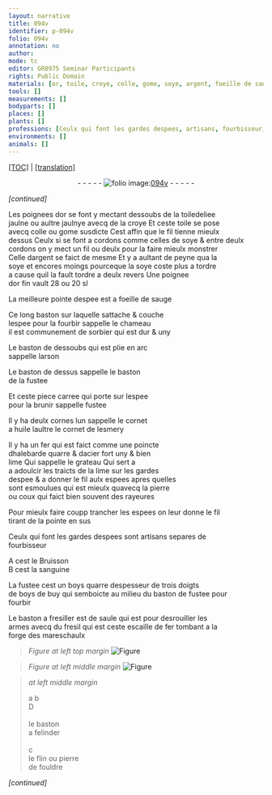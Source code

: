 ```yaml
---
layout: narrative
title: 094v
identifier: p-094v
folio: 094v
annotation: no
author:
mode: tc
editor: GR8975 Seminar Participants
rights: Public Domain
materials: [or, toile, croye, colle, gome, soye, argent, foeille de sauge, sorbier, huile, esmery, fer, acier, pierre, coux, sanguine, boys, boys de buy, saule, fresil, escaille de fer, flin, pierre de fouldre]
tools: []
measurements: []
bodyparts: []
places: []
plants: []
professions: [Ceulx qui font les gardes despees, artisans, fourbisseur, mareschaulx]
environments: []
animals: []
---
```


 <p><a href="{{ site.baseurl }}/diplomatic/">[TOC]</a> | <a href="{{ site.baseurl }}/texts/p-094v_tl/" target="_blank">[translation]</a></p><div class="folio" align="center">- - - - - <a href="http://gallica.bnf.fr/ark:/12148/btv1b10500001g/f194.image" target="_blank"><img src="https://cu-mkp.github.io/2017-workshop-edition/assets/photo-icon.png" alt="folio image: " style="display:inline-block; margin-bottom:-3px;"/>094v</a> - - - - - </div>  
 
*[continued]*
  
Les poignees d<span class="m">or</span> se font y mectant dessoubs de la <span class="m">toile</span>deliee<br/> jaulne ou aultre jaulnye avecq de la <span class="m">croye</span> Et ceste <span class="m">toile</span> se pose<br/> avecq <span class="m">colle</span> ou <span class="m">gome</span> susdicte Cest affin que le fil tienne mieulx<br/> dessus Ceulx si se font a cordons co<span class="exp">mm</span>e celles de <span class="m">soye</span> & entre deulx<br/> cordons on y mect un fil ou deulx pour la faire mieulx monstrer<br/> Celle d<span class="m">argent</span> se faict de mesme Et y a aulta<span class="exp">n</span>t de peyne qua la<br/> <span class="m">soye</span> et encores moings pourceque la <span class="m">soye</span> coste plus a tordre<br/> a cause quil la fault tordre a deulx revers Une poignee<br/> d<span class="m">or</span> fin vault 28 ou 20 sl
 
La meilleure pointe despee est a <span class="m">foeille de sauge</span>
 
Ce long baston sur laquelle sattache & couche<br/> lespee pour la fourbir sappelle le chameau<br/> il est communem<span class="exp">ent</span> de <span class="m">sorbier</span> qui est dur & uny
 
Le baston de dessoubs qui est plie en arc<br/> sappelle larson
 
Le baston de dessus sappelle le baston<br/> de la fustee
 
Et ceste piece carree qui porte sur lespee<br/> pour la brunir sappelle fustee
 
Il y ha deulx cornes lun sappelle le cornet<br/> a <span class="m">huile</span> laultre le cornet de l<span class="m">esmery</span>
 
Il y ha un <span class="m">fer</span> qui est faict co<span class="exp">mm</span>e une poincte<br/> dhalebarde quarre & d<span class="m">acier</span> fort uny & bien<br/> lime Qui sappelle le grateau Qui sert a<br/> a adoulcir les traicts de la lime sur les gardes<br/> despee & a donner le fil aulx espees apres quelles<br/> sont esmoulues qui est mieulx quavecq la <span class="m">pierre</span><br/> ou <span class="m">coux</span> qui faict bien souvent des rayeures
 
Pour mieulx faire <span class="del">coupp</span> trancher les espees on leur donne le fil<br/> tirant de la pointe en sus
 
<span class="pro">Ceulx qui font les gardes despees</span> sont <span class="pro">artisans</span> separes de<br/> <span class="pro">fourbisseur</span>
 
A cest le Bruisson<br/> B cest la <span class="m">sanguine</span>
 
La fustee cest un <span class="m">boys</span> quarre despesseur de trois doigts<br/> de <span class="m">boys de buy</span> qui semboicte au milieu du baston de fustee pour<br/> <span class="add">fourbir</span>
 
Le baston a fresiller est de <span class="m">saule</span> qui est pour desrouiller les<br/> armes avecq du <span class="m">fresil</span> qui est ceste <span class="m">escaille de fer</span> tombant a la<br/> forge des <span class="pro">mareschaulx</span>
 
> *Figure*
> *at left top margin*
> <a href="https://drive.google.com/open?id=0B9-oNrvWdlO5Q29MTEVLUGE5RGs" target="_blank"><img src="https://cu-mkp.github.io/GR8975-edition/assets/photo-icon.png" alt="Figure" style="display:inline-block; margin-bottom:-3px;"/></a>
 
> *Figure*
> *at left middle margin*
> <a href="https://drive.google.com/open?id=0B9-oNrvWdlO5OEQ3OEFSNnEzeE0" target="_blank"><img src="https://cu-mkp.github.io/GR8975-edition/assets/photo-icon.png" alt="Figure" style="display:inline-block; margin-bottom:-3px;"/></a>
 
> *at left middle margin*
> 
> 
>    a b<br/> D<br/> <br/> le baston <br/> a felinder<br/> <br/> c<br/> le <span class="m">flin</span> ou <span class="m">pierre<br/> de fouldre</span>
 
*[continued]*
 
 